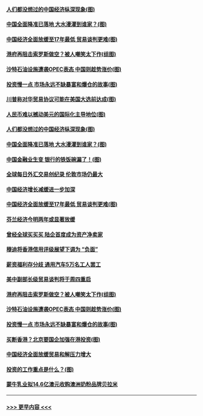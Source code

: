 #### [人们都没想过的中国经济纵深现象(图)](../pages/p5/907684.md?t=09180855) 
#### [中国全面降准已落地 大水漫灌到谁家？(图)](../pages/p5/907688.md?t=09180855) 
#### [中国经济全面放缓至17年最低 贸易谈判更难(图)](../pages/p5/907648.md?t=09180855) 
#### [港府再阻击索罗斯做空？被人嘲笑太下作(组图)](../pages/p5/907637.md?t=09180855) 
#### [沙特石油设施遭袭OPEC表态 中国则趁势涨价(图)](../pages/p5/907570.md?t=09180855) 
#### [投资慢一点 市场永远不缺暴富和爆仓的故事(图)](../pages/p5/907564.md?t=09180855) 
#### [川普称对华贸易协议可能在美国大选前达成(图)](../pages/p5/907707.md?t=09180855) 
#### [人民币难以撼动美元的国际化主导地位(图)](../pages/p5/907705.md?t=09180855) 
#### [人们都没想过的中国经济纵深现象(图)](../pages/p5/907684.md?t=09180855) 
#### [中国全面降准已落地 大水漫灌到谁家？(图)](../pages/p5/907688.md?t=09180855) 
#### [中国金融业生变 银行的铁饭碗漏了！(图)](../pages/p5/907683.md?t=09180855) 
#### [全球每日外汇交易创纪录 伦敦市场仍最大](../pages/p5/907685.md?t=09180855) 
#### [中国经济增长减缓进一步加深](../pages/p5/907649.md?t=09180855) 
#### [中国经济全面放缓至17年最低 贸易谈判更难(图)](../pages/p5/907648.md?t=09180855) 
#### [芬兰经济今明两年或显著放缓](../pages/p5/907643.md?t=09180855) 
#### [曾经全球买买买 陆企首度成为资产净卖家](../pages/p5/907641.md?t=09180855) 
#### [穆迪将香港信用评级展望下调为 “负面”](../pages/p5/907640.md?t=09180855) 
#### [薪资福利存分歧 通用汽车5万名工人罢工](../pages/p5/907639.md?t=09180855) 
#### [美中副部长级贸易谈判将于周四重启](../pages/p5/907638.md?t=09180855) 
#### [港府再阻击索罗斯做空？被人嘲笑太下作(组图)](../pages/p5/907637.md?t=09180855) 
#### [沙特石油设施遭袭OPEC表态 中国则趁势涨价(图)](../pages/p5/907570.md?t=09180855) 
#### [投资慢一点 市场永远不缺暴富和爆仓的故事(图)](../pages/p5/907564.md?t=09180855) 
#### [买断香港？北京要国企加强在港投资(图)](../pages/p5/907582.md?t=09180855) 
#### [中国经济全面放缓贸易和解压力增大](../pages/p5/907579.md?t=09180855) 
#### [投资的工作重点是什么？(图)](../pages/p5/907561.md?t=09180855) 
#### [蒙牛乳业拟14.6亿澳元收购澳洲奶粉品牌贝拉米](../pages/p5/907571.md?t=09180855) 

----
#### [ >>> 更早内容 <<< ](../indexes/p5-earlier.md)
